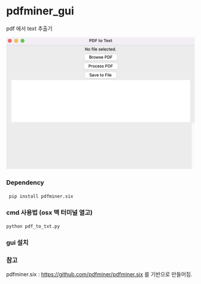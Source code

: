 # pdfminer_gui 

pdf 에서 text 추출기


![대표](https://github.com/leeseomin/pdfminer_gui/blob/main/image.png)



###  Dependency 


``` pip install pdfminer.six``` 


### cmd 사용법 (osx 맥 터미널 열고)

``` python pdf_to_txt.py ```


### gui 설치






### 참고 

pdfminer.six  :  https://github.com/pdfminer/pdfminer.six  를 기반으로 만들어짐.


